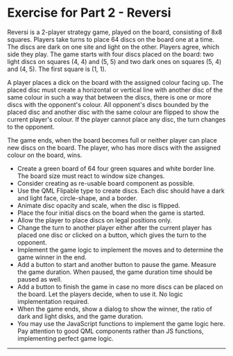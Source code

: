 # Exercise for Part 2 - Reversi

Reversi is a 2-player strategy game, played on the board, consisting of 8x8 squares. Players take turns to place 64 discs on the board one at a time. The discs are dark on one site and light on the other. Players agree, which side they play. The game starts with four discs placed on the board: two light discs on squares (4, 4) and (5, 5) and two dark ones on squares (5, 4) and (4, 5). The first square is (1, 1). 

A player places a dick on the board with the assigned colour facing up. The placed disc must create a horizontal or vertical line with another disc of the same colour in such a way that between the discs, there is one or more discs with the opponent's colour. All opponent's discs bounded by the placed disc and another disc with the same colour are flipped to show the current player's colour. If the player cannot place any disc, the turn changes to the opponent. 

The game ends, when the board becomes full or neither player can place new discs on the board. The player, who has more discs with the assigned colour on the board, wins. 

* Create a green board of 64 four green squares and white border line. The board size must react to window size changes.
* Consider creating as re-usable board component as possible.
* Use the QML Flipable type to create discs. Each disc should have a dark and light face, circle-shape, and a border.
* Animate disc opacity and scale, when the disc is flipped. 
* Place the four initial discs on the board when the game is started.
* Allow the player to place discs on legal positions only.
* Change the turn to another player either after the current player has placed one disc or clicked on a button, which gives the turn to the opponent. 
* Implement the game logic to implement the moves and to determine the game winner in the end. 
* Add a button to start and another button to pause the game. Measure the game duration. When paused, the game duration time should be paused as well. 
* Add a button to finish the game in case no more discs can be placed on the board. Let the players decide, when to use it. No logic implementation required. 
* When the game ends, show a dialog to show the winner, the ratio of dark and light disks, and the game duration.
* You may use the JavaScript functions to implement the game logic here. Pay attention to good QML components rather than JS functions, implementing perfect game logic.


****